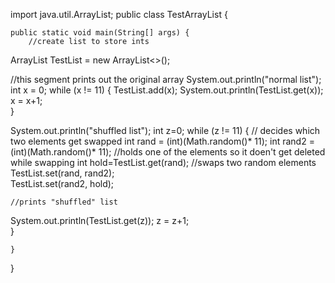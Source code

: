 import java.util.ArrayList;
public class TestArrayList {

	public static void main(String[] args) {
		//create list to store ints
ArrayList<Integer> TestList = new ArrayList<>();

//this segment prints out the original array
System.out.println("normal list");
int x = 0;
while (x != 11) {
TestList.add(x);
System.out.println(TestList.get(x));
x = x+1;	
}




System.out.println("shuffled list");
int z=0;
while (z != 11) {
// decides which two elements get swapped
	int rand = (int)(Math.random()* 11);
	int rand2 = (int)(Math.random()* 11);
	//holds one of the elements so it doen't get deleted while swapping
	int hold=TestList.get(rand);
//swaps two random elements
	TestList.set(rand, rand2);	
	TestList.set(rand2, hold);

		
	//prints "shuffled" list
System.out.println(TestList.get(z));
z = z+1;	
}
	
	
	
	
	
	
	
	
	
	
	
	}

}
  
